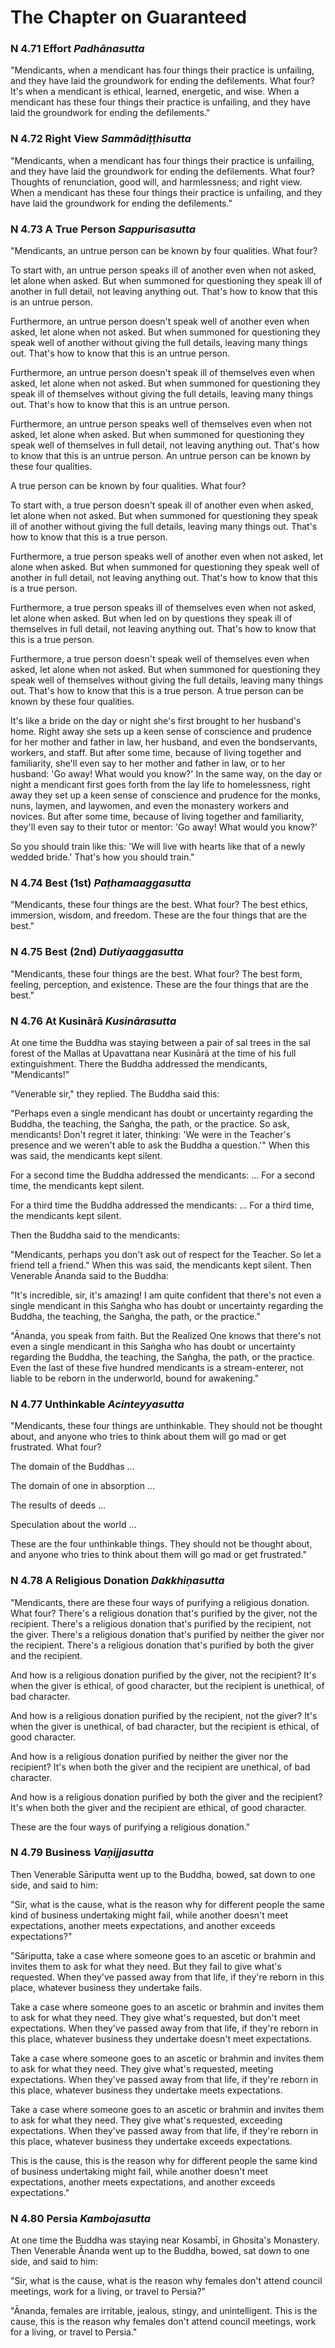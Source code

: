# The Chapter on Guaranteed


### N 4.71 Effort *Padhānasutta*

"Mendicants, when a mendicant has four things their practice is
unfailing, and they have laid the groundwork for ending the defilements.
What four? It's when a mendicant is ethical, learned, energetic, and
wise. When a mendicant has these four things their practice is
unfailing, and they have laid the groundwork for ending the
defilements."

<!--pg-->
### N 4.72 Right View *Sammādiṭṭhisutta*

"Mendicants, when a mendicant has four things their practice is
unfailing, and they have laid the groundwork for ending the defilements.
What four? Thoughts of renunciation, good will, and harmlessness; and
right view. When a mendicant has these four things their practice is
unfailing, and they have laid the groundwork for ending the
defilements."

<!--pg-->
### N 4.73 A True Person *Sappurisasutta*

"Mendicants, an untrue person can be known by four qualities. What four?

To start with, an untrue person speaks ill of another even when not
asked, let alone when asked. But when summoned for questioning they
speak ill of another in full detail, not leaving anything out. That's
how to know that this is an untrue person.

Furthermore, an untrue person doesn't speak well of another even when
asked, let alone when not asked. But when summoned for questioning they
speak well of another without giving the full details, leaving many
things out. That's how to know that this is an untrue person.

Furthermore, an untrue person doesn't speak ill of themselves even when
asked, let alone when not asked. But when summoned for questioning they
speak ill of themselves without giving the full details, leaving many
things out. That's how to know that this is an untrue person.

Furthermore, an untrue person speaks well of themselves even when not
asked, let alone when asked. But when summoned for questioning they
speak well of themselves in full detail, not leaving anything out.
That's how to know that this is an untrue person. An untrue person can
be known by these four qualities.

A true person can be known by four qualities. What four?

To start with, a true person doesn't speak ill of another even when
asked, let alone when not asked. But when summoned for questioning they
speak ill of another without giving the full details, leaving many
things out. That's how to know that this is a true person.

Furthermore, a true person speaks well of another even when not asked,
let alone when asked. But when summoned for questioning they speak well
of another in full detail, not leaving anything out. That's how to know
that this is a true person.

Furthermore, a true person speaks ill of themselves even when not asked,
let alone when asked. But when led on by questions they speak ill of
themselves in full detail, not leaving anything out. That's how to know
that this is a true person.

Furthermore, a true person doesn't speak well of themselves even when
asked, let alone when not asked. But when summoned for questioning they
speak well of themselves without giving the full details, leaving many
things out. That's how to know that this is a true person. A true person
can be known by these four qualities.

<!--pg-->
It's like a bride on the day or night she's first brought to her
husband's home. Right away she sets up a keen sense of conscience and
prudence for her mother and father in law, her husband, and even the
bondservants, workers, and staff. But after some time, because of living
together and familiarity, she'll even say to her mother and father in
law, or to her husband: 'Go away! What would you know?' In the same way,
on the day or night a mendicant first goes forth from the lay life to
homelessness, right away they set up a keen sense of conscience and
prudence for the monks, nuns, laymen, and laywomen, and even the
monastery workers and novices. But after some time, because of living
together and familiarity, they'll even say to their tutor or mentor: 'Go
away! What would you know?'

So you should train like this: 'We will live with hearts like that of a
newly wedded bride.' That's how you should train."

<!--pg-->
### N 4.74 Best (1st) *Paṭhamaaggasutta*

"Mendicants, these four things are the best. What four? The best ethics,
immersion, wisdom, and freedom. These are the four things that are the
best."

### N 4.75 Best (2nd) *Dutiyaaggasutta*

"Mendicants, these four things are the best. What four? The best form,
feeling, perception, and existence. These are the four things that are
the best."

<!--pg-->
### N 4.76 At Kusinārā *Kusinārasutta*

At one time the Buddha was staying between a pair of sal trees in the
sal forest of the Mallas at Upavattana near Kusinārā at the
time of his full extinguishment. There the Buddha addressed the
mendicants, "Mendicants!"

"Venerable sir," they replied. The Buddha said this:

"Perhaps even a single mendicant has doubt or uncertainty regarding the
Buddha, the teaching, the Saṅgha, the path, or the
practice. So ask, mendicants! Don't regret it later, thinking: 'We were
in the Teacher's presence and we weren't able to ask the Buddha a
question.'" When this was said, the mendicants kept silent.

For a second time the Buddha addressed the mendicants: ... For a second
time, the mendicants kept silent.

For a third time the Buddha addressed the mendicants: ... For a third
time, the mendicants kept silent.

Then the Buddha said to the mendicants:

"Mendicants, perhaps you don't ask out of respect for the Teacher. So
let a friend tell a friend." When this was said, the mendicants kept
silent. Then Venerable Ānanda said to the Buddha:

"It's incredible, sir, it's amazing! I am quite confident that there's
not even a single mendicant in this Saṅgha who has doubt or
uncertainty regarding the Buddha, the teaching, the Saṅgha,
the path, or the practice."

"Ānanda, you speak from faith. But the Realized One knows that there's
not even a single mendicant in this Saṅgha who has doubt or
uncertainty regarding the Buddha, the teaching, the Saṅgha,
the path, or the practice. Even the last of these five hundred
mendicants is a stream-enterer, not liable to be reborn in the
underworld, bound for awakening."

<!--pg-->
### N 4.77 Unthinkable *Acinteyyasutta*

"Mendicants, these four things are unthinkable. They should not be
thought about, and anyone who tries to think about them will go mad or
get frustrated. What four?

The domain of the Buddhas ...

The domain of one in absorption ...

The results of deeds ...

Speculation about the world ...

These are the four unthinkable things. They should not be thought about,
and anyone who tries to think about them will go mad or get frustrated."

<!--pg-->
### N 4.78 A Religious Donation *Dakkhiṇasutta*

"Mendicants, there are these four ways of purifying a religious
donation. What four? There's a religious donation that's purified by the
giver, not the recipient. There's a religious donation that's purified
by the recipient, not the giver. There's a religious donation that's
purified by neither the giver nor the recipient. There's a religious
donation that's purified by both the giver and the recipient.

And how is a religious donation purified by the giver, not the
recipient? It's when the giver is ethical, of good character, but the
recipient is unethical, of bad character.

And how is a religious donation purified by the recipient, not the
giver? It's when the giver is unethical, of bad character, but the
recipient is ethical, of good character.

And how is a religious donation purified by neither the giver nor the
recipient? It's when both the giver and the recipient are unethical, of
bad character.

And how is a religious donation purified by both the giver and the
recipient? It's when both the giver and the recipient are ethical, of
good character.

These are the four ways of purifying a religious donation."

<!--pg-->
### N 4.79 Business *Vaṇijjasutta*

Then Venerable Sāriputta went up to the Buddha, bowed, sat
down to one side, and said to him:

"Sir, what is the cause, what is the reason why for different people the
same kind of business undertaking might fail, while another doesn't meet
expectations, another meets expectations, and another exceeds
expectations?"

"Sāriputta, take a case where someone goes to an ascetic or
brahmin and invites them to ask for what they need. But they fail to
give what's requested. When they've passed away from that life, if
they're reborn in this place, whatever business they undertake fails.

Take a case where someone goes to an ascetic or brahmin and invites them
to ask for what they need. They give what's requested, but don't meet
expectations. When they've passed away from that life, if they're reborn
in this place, whatever business they undertake doesn't meet
expectations.

Take a case where someone goes to an ascetic or brahmin and invites them
to ask for what they need. They give what's requested, meeting
expectations. When they've passed away from that life, if they're reborn
in this place, whatever business they undertake meets expectations.

Take a case where someone goes to an ascetic or brahmin and invites them
to ask for what they need. They give what's requested, exceeding
expectations. When they've passed away from that life, if they're reborn
in this place, whatever business they undertake exceeds expectations.

This is the cause, this is the reason why for different people the same
kind of business undertaking might fail, while another doesn't meet
expectations, another meets expectations, and another exceeds
expectations."

<!--pg-->
### N 4.80 Persia *Kambojasutta*

At one time the Buddha was staying near Kosambī, in
Ghosita's Monastery. Then Venerable Ānanda went up to the Buddha, bowed,
sat down to one side, and said to him:

"Sir, what is the cause, what is the reason why females don't attend
council meetings, work for a living, or travel to Persia?"

"Ānanda, females are irritable, jealous, stingy, and unintelligent. This
is the cause, this is the reason why females don't attend council
meetings, work for a living, or travel to Persia."

